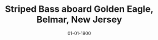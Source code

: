 ---
title: Striped Bass aboard Golden Eagle, Belmar, New Jersey
date: 01-01-1900
description: Striped Bass aboard Golden Eagle, Belmar, New Jersey
thumb: /assets/images/blog--ross-striped-bass.jpg
image: /assets/images/blog--ross-striped-bass.jpg
angler-name: Ross Scroble
# angler-links: 
#     website: a-url-goes-here
#     twitter: a-url-goes-here
#     facebook: a-url-goes-here
#     instagram: a-url-goes-here
#     pinterest: a-url-goes-here

# reel-type: spinning
# reel-series: 800  

location: Belmar, New Jersey
fish: Striped Bass
# fish-length: 49 in.
# fish-weight: 78 lbs.
---
